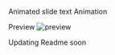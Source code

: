 Animated slide text Animation

Preview
![preview](https://github.com/user-attachments/assets/e272efe6-a308-4834-8e73-f06351a4a377)

Updating Readme soon
